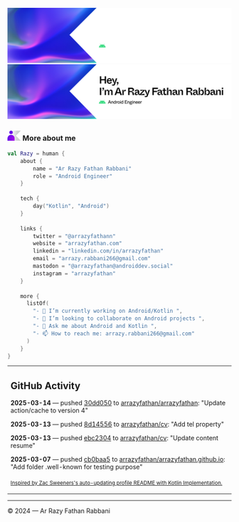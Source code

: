 ![Ar Razy Fathan Rabbani Banner](https://github.com/arrazyfathan/arrazyfathan/blob/main/media/banner-dark.png#gh-dark-mode-only)
![Ar Razy Fathan Rabbani Banner](https://github.com/arrazyfathan/arrazyfathan/blob/main/media/banner-light.png#gh-light-mode-only)

### <img width="30" alt="about" src="https://github.com/arrazyfathan/arrazyfathan/blob/main/media/about.png"> More about me

```kotlin
val Razy = human {
    about {
        name = "Ar Razy Fathan Rabbani"
        role = "Android Engineer"
    }

    tech {
        day("Kotlin", "Android")
    }

    links {
        twitter = "@arrazyfathann"
        website = "arrazyfathan.com"
        linkedin = "linkedin.com/in/arrazyfathan"
        email = "arrazy.rabbani266@gmail.com"
        mastodon = "@arrazyfathan@androiddev.social"
        instagram = "arrazyfathan"
    }

    more {
      listOf(
        "- 🔭 I’m currently working on Android/Kotlin ",
        "- 👯 I’m looking to collaborate on Android projects ",
        "- 💬 Ask me about Android and Kotlin ",
        "- 📫 How to reach me: arrazy.rabbani266@gmail.com"
      )
    }
}
```


<table><tr><td valign="top" width="100%">    

## GitHub Activity

**2025-03-14** — pushed [30dd050](https://github.com/arrazyfathan/arrazyfathan/commits/30dd050ef839b5edf49f26a1c5705f8e41042141) to [arrazyfathan/arrazyfathan](https://github.com/arrazyfathan/arrazyfathan): "Update action/cache to version 4"

**2025-03-13** — pushed [8d14556](https://github.com/arrazyfathan/cv/commits/8d14556f5be870055e70857b363722a7613cd56f) to [arrazyfathan/cv](https://github.com/arrazyfathan/cv): "Add tel property"

**2025-03-13** — pushed [ebc2304](https://github.com/arrazyfathan/cv/commits/ebc2304d8209022a8902d7495a94eeac4ba1ddf8) to [arrazyfathan/cv](https://github.com/arrazyfathan/cv): "Update content resume"

**2025-03-07** — pushed [cb0baa5](https://github.com/arrazyfathan/arrazyfathan.github.io/commits/cb0baa584def71ec3481255b19e1b5e3cac252d9) to [arrazyfathan/arrazyfathan.github.io](https://github.com/arrazyfathan/arrazyfathan.github.io): "Add folder .well-known for testing purpose"
                
<sub><a href="https://github.com/ZacSweers/ZacSweers/">Inspired by Zac Sweeners's auto-updating profile README with Kotlin Implementation.</a></sub>
</table>

<!--START_SECTION:waka-->
<!--END_SECTION:waka-->

---
© 2024 — Ar Razy Fathan Rabbani